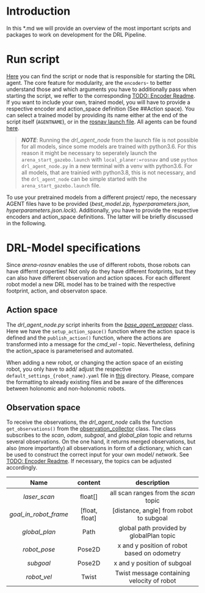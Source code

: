 # Introduction
In this *.md we will provide an overview of the most important scripts and packages to work on development for the DRL Pipeline.

# Run script
[Here](https://github.com/ignc-research/arena-rosnav-3D/blob/eval_noetic/arena_navigation/arena_local_planer/learning_based/arena_local_planner_drl/scripts/deployment/drl_agent_node.py) you can find the script or node that is responsible for starting the DRL agent. The core feature for modularity, are the `encoders`- to better understand those and which arguments you have to additionally pass when starting the script, we reffer to the corresponding [TODO: Encoder Readme](). 
If you want to include your own, trained model, you will have to provide a respective encoder and action_space definition (See ##Action space). You can select a trained model by providing its name either at the end of the script itself (`AGENTNAME`), or in the [rosnav launch file](https://github.com/ignc-research/arena-rosnav-3D/blob/eval_noetic/arena_bringup/launch/sublaunch_testing/move_base/move_base_rosnav.launch). All agents can be found [here](https://github.com/ignc-research/arena-rosnav-3D/tree/eval_noetic/arena_navigation/arena_local_planer/learning_based/arena_local_planner_drl/agents).

> ___NOTE___: Running the _drl_agent_node_ from the launch file is not possible for all models, since some models are trained with python3.6. For this reason it might be necessary to seperately launch the `arena_start_gazebo.launch` with `local_planer:=rosnav` and use `python drl_agent_node.py` in a new terminal with a venv with python3.6. 
For all models, that are trainied with python3.8, this is not necessary, and the `drl_agent_node` can be simple started with the `arena_start_gazebo.launch` file.

To use your pretrained models from a different project/ repo, the necessary AGENT files have to be provided (_best_model.zip_, _hyperparameters.json_, _hyperparameters.json.lock_). Additionally, you have to provide the respective encoders and action_space definitions. The latter will be briefly discussed in the following.

# DRL-Model specifications
Since _arena-rosnav_ enables the use of different robots, those robots can have differnt properties! Not only do they have different footprints, but they can also have different observation and action spaces. For each different robot model a new DRL model has to be trained with the respective footprint, action, and observaton space.

## Action space
The _drl_agent_node.py_ script inherits from the [_base_agent_wrapper_](https://github.com/ignc-research/arena-rosnav-3D/blob/eval_noetic/arena_navigation/arena_local_planer/learning_based/arena_local_planner_drl/rl_agent/base_agent_wrapper.py) class. Here we have the `setup_action_space()` function where the action space is defined and the `publish_action()` function, where the actions are transformed into a message for the _cmd_vel_ - topic. Nevertheless, defining the action_space is parameterised and automated.

When adding a new robot, or changing the action space of an existing robot, you only have to add/ adjust the respective `default_settings_{robot_name}.yaml` file in [this](https://github.com/ignc-research/arena-rosnav-3D/tree/main/arena_navigation/arena_local_planer/learning_based/arena_local_planner_drl/configs) directory. Please, compare the formatting to already existing files and be aware of the differences between holonomic and non-holonomic robots.

## Observation space
To receive the observations, the _drl_agent_node_ calls the function `get_observations()` from the [observation_collector](https://github.com/ignc-research/arena-rosnav-3D/blob/eval_noetic/arena_navigation/arena_local_planer/learning_based/arena_local_planner_drl/rl_agent/utils/observation_collector.py) class. The class subscribes to the _scan_, _odom_, _subgoal_, and _global_plan_ topic and returns several observations. On the one hand, it returns merged observations, but also (more importantly) all observations in form of a dictionary, which can be used to construct the correct input for your own model/ network. See [TODO: Encoder Readme]().
If necessary, the topics can be adjusted accordingly.


| Name                  | content         |  description                                  |
| :---:                 | :---:           | :---:                                         |
| *laser_scan*          | float[]         | all scan ranges from the _scan_ topic         |
| *goal_in_robot_frame* | [float, float]  | [distance, angle] from robot to subgoal       |
| *global_plan*         | Path            | global path provided by globalPlan topic      |
| *robot_pose*          | Pose2D          | x and y position of robot based on odometry   |
| *subgoal*             | Pose2D          | x and y position of subgoal                   |
| *robot_vel*           | Twist           | Twist message containing velocity of robot    |

